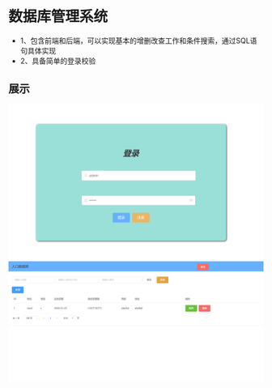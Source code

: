 # 数据库管理系统
- 1、包含前端和后端，可以实现基本的增删改查工作和条件搜索，通过SQL语句具体实现
- 2、具备简单的登录校验
## 展示
![alt text](image-1.png)
![alt text](image-2.png)